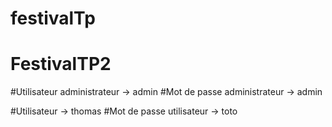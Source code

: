# festivalTp
# FestivalTP2
#Utilisateur administrateur -> admin
#Mot de passe administrateur -> admin

#Utilisateur -> thomas
#Mot de passe utilisateur -> toto